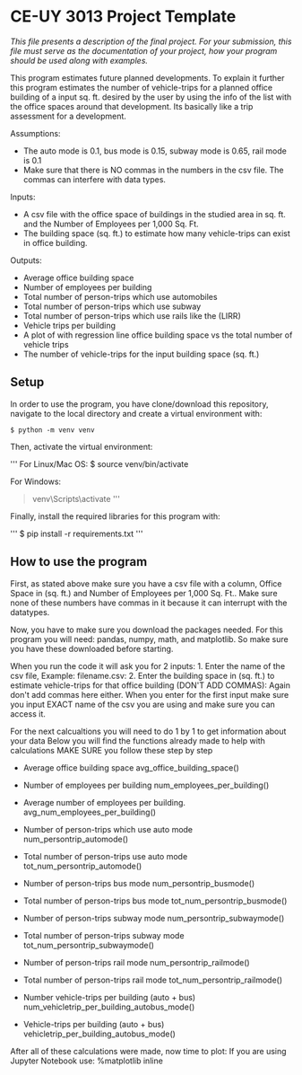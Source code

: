 # CE-UY 3013 Project Template

*This file presents a description of the final project. For your submission,*
*this file must serve as the documentation of your project, how your program*
*should be used along with examples.*

This program estimates future planned developments. To explain it further this program estimates the number of vehicle-trips for a planned office building of a input sq. ft. desired by the user by using the info of the list with the office spaces around that development. Its basically like a trip assessment for a development. 

Assumptions:
* The auto mode is 0.1, bus mode is 0.15, subway mode is 0.65, rail mode is 0.1
* Make sure that there is NO commas in the numbers in the csv file. The commas can interfere with data types. 






Inputs:
* A csv file with the office space of buildings in the studied area in sq. ft. and the Number of Employees per 1,000 Sq. Ft. 
* The building space (sq. ft.) to estimate how many vehicle-trips can exist in office building.

Outputs:
* Average office building space
* Number of employees per building
* Total number of person-trips which use automobiles
* Total number of person-trips which use subway
* Total number of person-trips which use rails like the (LIRR)
* Vehicle trips per building
* A plot of with regression line office building space vs the total number of vehicle trips
* The number of vehicle-trips for the input building space (sq. ft.)

## Setup
In order to use the program, you have clone/download this repository,
navigate to the local directory and create a virtual environment with:

```
$ python -m venv venv
```
Then, activate the virtual environment:

'''
For Linux/Mac OS:
$ source venv/bin/activate

For Windows:
> venv\Scripts\activate
'''

Finally, install the required libraries for this program with:

'''
$ pip install -r requirements.txt
'''

## How to use the program
First, as stated above make sure you have a csv file with a column, Office Space in (sq. ft.) and Number of Employees per 1,000 Sq. Ft..
Make sure none of these numbers have commas in it because it can interrupt with the datatypes. 


Now, you have to make sure you download the packages needed. For this program you will need: pandas, numpy, math, and matplotlib. 
So make sure you have these downloaded before starting. 

When you run the code it will ask you for 2 inputs: 1. Enter the name of the csv file, Example: filename.csv:
2. Enter the building space in (sq. ft.) to estimate vehicle-trips for that office building (DON'T ADD COMMAS): 
Again don't add commas here either.
When you enter for the first input make sure you input EXACT name of the csv you are using and make sure you can access it.

For the next calcualtions you will need to do 1 by 1 to get information about your data
Below you will find the functions already made to help with calculations MAKE SURE you follow these step by step

* Average office building space
avg_office_building_space()

*  Number of employees per building
num_employees_per_building()

* Average number of employees per building.
avg_num_employees_per_building()

* Number of person-trips which use auto mode 
num_persontrip_automode()

* Total number of person-trips use auto mode 
tot_num_persontrip_automode()

* Number of person-trips bus mode 
num_persontrip_busmode()

* Total number of person-trips bus mode 
tot_num_persontrip_busmode()

* Number of person-trips subway mode 
num_persontrip_subwaymode()

* Total number of person-trips subway mode 
tot_num_persontrip_subwaymode()

* Number of person-trips rail mode 
num_persontrip_railmode()

* Total number of person-trips rail mode 
tot_num_persontrip_railmode()

* Number vehicle-trips per building (auto + bus)
num_vehicletrip_per_building_autobus_mode()

* Vehicle-trips per building (auto + bus)
vehicletrip_per_building_autobus_mode()

After all of these calculations were made, now time to plot: 
If you are using Jupyter Notebook use:
%matplotlib inline













